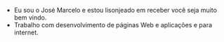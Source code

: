 - Eu sou o José Marcelo e estou lisonjeado em receber você seja
muito bem vindo.
- Trabalho com desenvolvimento de páginas Web e aplicações e
para internet.
 



